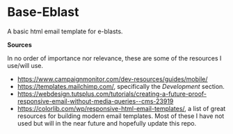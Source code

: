 # Base-Eblast
A basic html email template for e-blasts.

**Sources**

In no order of importance nor relevance, these are some of the resources I use/will use.
- <https://www.campaignmonitor.com/dev-resources/guides/mobile/>
- <https://templates.mailchimp.com/>, specifically the *Development* section.
- <https://webdesign.tutsplus.com/tutorials/creating-a-future-proof-responsive-email-without-media-queries--cms-23919>
- <https://colorlib.com/wp/responsive-html-email-templates/>, a list of great resources for building modern email templates. Most of these I have not used but will in the near future and hopefully update this repo.
